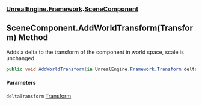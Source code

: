 ### [UnrealEngine.Framework](UnrealEngine_Framework.md 'UnrealEngine.Framework').[SceneComponent](SceneComponent.md 'UnrealEngine.Framework.SceneComponent')
## SceneComponent.AddWorldTransform(Transform) Method
Adds a delta to the transform of the component in world space, scale is unchanged  
```csharp
public void AddWorldTransform(in UnrealEngine.Framework.Transform deltaTransform);
```
#### Parameters
<a name='UnrealEngine_Framework_SceneComponent_AddWorldTransform(UnrealEngine_Framework_Transform)_deltaTransform'></a>
`deltaTransform` [Transform](Transform.md 'UnrealEngine.Framework.Transform')  
  

